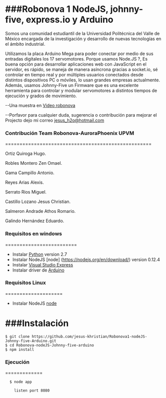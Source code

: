 ###Robonova 1 NodeJS, johnny-five, express.io y  Arduino
===========================
Somos una comunidad estudiantil de la Universidad Politécnica del Valle de México encargada de la investigación y desarrollo de nuevas tecnologías en el ámbito industrial.

Utilizamos la placa Arduino Mega para poder conectar por medio de sus entradas digitales los 17 servomotores. 
Porque usamos Node.JS ?, Es buena opción para desarrollar aplicaciones web con JavaScript en el servidor, 
es rápido, se maneja de manera asíncrona gracias a socket.io, sé controlar en tiempo real y 
por múltiples usuarios conectados desde distintos dispositivos PC o móviles, lo usan grandes empresas actualmente. 
Además, usamos Johnny-Five un Firmware que es una excelente herramienta para controlar y 
modular servomotores a distintos tiempos de ejecución y grados de movimiento.



--Una muestra en [Video robonova](https://youtu.be/HS7VAO5c-Ks)


--Porfavor para cualquier duda, sugerencia o contribución para mejorar el Projecto dejo mi correo jesus_h2o@hotmail.com

### Contribución Team Robonova-AuroraPhoenix UPVM
===================================================

Ortiz Quiroga Hugo.

Robles Montero Zen Omael.

Gama Campillo Antonio.

Reyes Arias Alexis.

Serrato Rios Miguel.

Castillo Lozano Jesus Christian.

Salmeron Andrade Athos Romario.

Galindo Hernández Eduardo.


### Requisitos en windows 
=========================
 - Instalar [Python](https://www.python.org/download/releases/2.7.6/)  version 2.7
 - Instalar NodeJS  [node] (https://nodejs.org/en/download/)  version 0.12.4
 - Instalar [Visual Studio Express](https://www.visualstudio.com/es/vs/visual-studio-express/)
 - Instalar driver de [Arduino](https://www.arduino.cc/en/Guide/windows#toc4) 

### Requisitos Linux 
====================
 - Instalar NodeJS [node](https://nodejs.org/en/blog/release/v0.10.36/)
 

###Instalación 
===============
```shell
$ git clone https://github.com/jesus-khristian/Robonova1-nodeJS-Johnny-five-Arduino.git 
$ cd Robonova-nodeJS-Johnny-five-arduino 
$ npm install 
```

### Ejecución
=============
```shell
  $ node app

    listen port 8080
```









 








